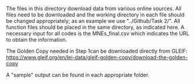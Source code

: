 The files in this directory download data from various online sources. All files need to be downloaded and the working directory in each file should be changed appropriately; as an example we use "../Github/Task 2/". All function files should be placed in the same directory, as indicated here. A necessary input for all codes is the MNEs_final.csv which indicates the URL to obtain the information.

The Golden Copy needed in Step 1can be downloaded directly from GLEIF: https://www.gleif.org/en/lei-data/gleif-golden-copy/download-the-golden-copy 

A "sample" output can be found in each appropriate folder.
